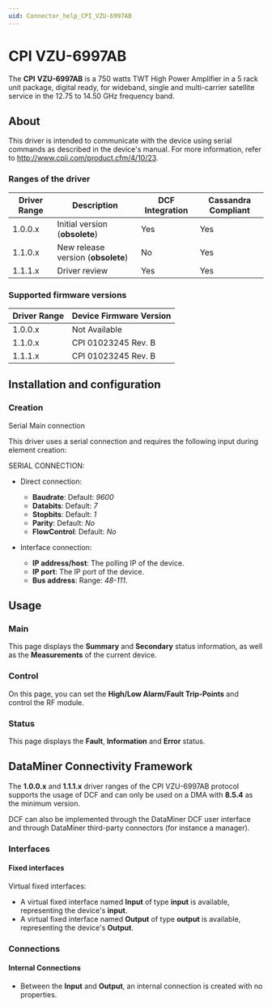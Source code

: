 ```yaml
---
uid: Connector_help_CPI_VZU-6997AB
---
```


# CPI VZU-6997AB

The **CPI** **VZU-6997AB** is a 750 watts TWT High Power Amplifier in a 5 rack unit package, digital ready, for wideband, single and multi-carrier satellite service in the 12.75 to 14.50 GHz frequency band.

## About

This driver is intended to communicate with the device using serial commands as described in the device's manual. For more information, refer to <http://www.cpii.com/product.cfm/4/10/23>.

### Ranges of the driver

| **Driver Range** | **Description**                    | **DCF Integration** | **Cassandra Compliant** |
|------------------|------------------------------------|---------------------|-------------------------|
| 1.0.0.x          | Initial version (**obsolete**)     | Yes                 | Yes                     |
| 1.1.0.x          | New release version (**obsolete**) | No                  | Yes                     |
| 1.1.1.x          | Driver review                      | Yes                 | Yes                     |

### Supported firmware versions

| **Driver Range** | **Device Firmware Version** |
|------------------|-----------------------------|
| 1.0.0.x          | Not Available               |
| 1.1.0.x          | CPI 01023245 Rev. B         |
| 1.1.1.x          | CPI 01023245 Rev. B         |

## Installation and configuration

### Creation

Serial Main connection

This driver uses a serial connection and requires the following input during element creation:

SERIAL CONNECTION:

- Direct connection:

  - **Baudrate**: Default: *9600*
  - **Databits**: Default: *7*
  - **Stopbits**: Default: *1*
  - **Parity**: Default: *No*
  - **FlowControl**: Default: *No*

- Interface connection:

  - **IP address/host**: The polling IP of the device.
  - **IP port**: The IP port of the device.
  - **Bus address**: Range: *48-111*.

## Usage

### Main

This page displays the **Summary** and **Secondary** status information, as well as the **Measurements** of the current device.

### Control

On this page, you can set the **High/Low Alarm/Fault Trip-Points** and control the RF module.

### Status

This page displays the **Fault**, **Information** and **Error** status.

## DataMiner Connectivity Framework

The **1.0.0.x** and **1.1.1.x** driver ranges of the CPI VZU-6997AB protocol supports the usage of DCF and can only be used on a DMA with **8.5.4** as the minimum version.

DCF can also be implemented through the DataMiner DCF user interface and through DataMiner third-party connectors (for instance a manager).

### Interfaces

#### Fixed interfaces

Virtual fixed interfaces:

- A virtual fixed interface named **Input** of type **input** is available, representing the device's **input**.
- A virtual fixed interface named **Output** of type **output** is available, representing the device's **Output**.

### Connections

#### Internal Connections

- Between the **Input** and **Output**, an internal connection is created with no properties.
